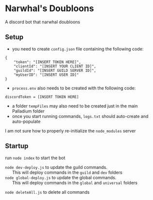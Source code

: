 <!-- COMMENTS FOR MEEEEEE

end lines with two spaces: '  ' to go to the next line
non-breaking space for indentation: ' '
-->


# Narwhal's Doubloons  
A discord bot that narwhal doubloons

## Setup
- you need to create `config.json` file containing the following code:  
```
{
	"token": "[INSERT TOKEN HERE]",
	"clientId": "[INSERT YOUR CLIENT ID]",
	"guildId": "[INSERT GUILD SERVER ID]",
	"myUserID": "[INSERT USER ID]"
}
```

- `process.env` also needs to be created with the following code:  
```
discordToken = [INSERT TOKEN HERE]
```

  
- a folder `tempFiles` may also need to be created just in the main Palladium folder  
- once you start running commands, `logs.txt` should auto-create and auto-populate  
  
I am not sure how to properly re-initialize the `node_modules` server  

## Startup

run `node index` to start the bot  
  
`node dev-deploy.js` to update the guild commands.  
      This will deploy commands in the `guild` and `dev` folders  
`node global-deploy.js` to update the global commands.  
      This will deploy commands in the `global` and `universal` folders  
  
`node deleteAll.js` to delete all commands  
